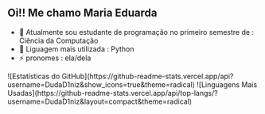 ## Oi!! Me chamo Maria Eduarda
- 🔭 Atualmente sou estudante de programação no primeiro semestre de : Ciência da Computação 
- 🌱 Liguagem mais utilizada : Python
- ⚡ pronomes : ela/dela
<div>
![Estatísticas do GitHub](https://github-readme-stats.vercel.app/api?username=DudaD1niz&show_icons=true&theme=radical)
![Linguagens Mais Usadas](https://github-readme-stats.vercel.app/api/top-langs/?username=DudaD1niz&layout=compact&theme=radical)
</div>
